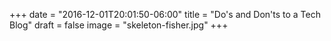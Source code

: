 +++
date = "2016-12-01T20:01:50-06:00"
title = "Do's and Don'ts to a Tech Blog"
draft = false
image = "skeleton-fisher.jpg"
+++

